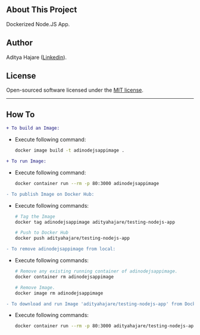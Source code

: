 ## About This Project
Dockerized Node.JS App.

## Author
Aditya Hajare ([Linkedin](https://in.linkedin.com/in/aditya-hajare)).

## License
Open-sourced software licensed under the [MIT license](http://opensource.org/licenses/MIT).

----------------------------------------

## How To
```diff
+ To build an Image:
```
- Execute following command:
    ```sh
    docker image build -t adinodejsappimage .
    ```

```diff
+ To run Image:
```
- Execute following command:
    ```sh
    docker container run --rm -p 80:3000 adinodejsappimage
    ```

```diff
- To publish Image on Docker Hub:
```
- Execute following commands:
    ```sh
    # Tag the Image
    docker tag adinodejsappimage adityahajare/testing-nodejs-app

    # Push to Docker Hub
    docker push adityahajare/testing-nodejs-app
    ```

```diff
- To remove adinodejsappimage from local:
```
- Execute following commands:
    ```sh
    # Remove any existing running container of adinodejsappimage.
    docker container rm adinodejsappimage

    # Remove Image.
    docker image rm adinodejsappimage
    ```

```diff
- To download and run Image 'adityahajare/testing-nodejs-app' from Docker Hub:
```
- Execute following commands:
    ```sh
    docker container run --rm -p 80:3000 adityahajare/testing-nodejs-app
    ```